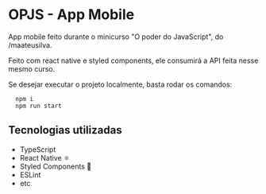 # OPJS - App Mobile
App mobile feito durante o minicurso "O poder do JavaScript", do /maateusilva.

Feito com react native e styled components, ele consumirá a API feita nesse mesmo curso.

Se desejar executar o projeto localmente, basta rodar os comandos:

```
  npm i
  npm run start
```

## Tecnologias utilizadas

- TypeScript
- React Native ⚛
- Styled Components 💅
- ESLint
- etc
